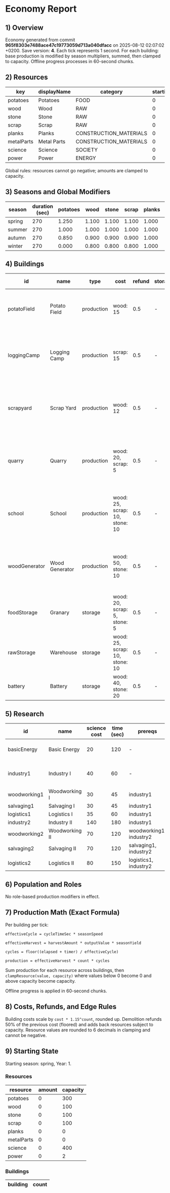 # Economy Report

## 1) Overview

Economy generated from commit **965f8303e7488ace47c19773059d713a040dfacc** on 2025-08-12 02:07:02 +0200. Save version: **4**.
Each tick represents 1 second. For each building: base production is modified by season multipliers, summed, then clamped to capacity. Offline progress processes in 60-second chunks.

## 2) Resources

| key        | displayName | category               | startingAmount | startingCapacity | unit |
| ---------- | ----------- | ---------------------- | -------------- | ---------------- | ---- |
| potatoes   | Potatoes    | FOOD                   | 0              | 300              |      |
| wood       | Wood        | RAW                    | 0              | 100              |      |
| stone      | Stone       | RAW                    | 0              | 100              |      |
| scrap      | Scrap       | RAW                    | 0              | 100              |      |
| planks     | Planks      | CONSTRUCTION_MATERIALS | 0              | 0                |      |
| metalParts | Metal Parts | CONSTRUCTION_MATERIALS | 0              | 0                |      |
| science    | Science     | SOCIETY                | 0              | 400              |      |
| power      | Power       | ENERGY                 | 0              | 2                |      |

Global rules: resources cannot go negative; amounts are clamped to capacity.

## 3) Seasons and Global Modifiers

| season | duration (sec) | potatoes | wood  | stone | scrap | planks | metalParts | science | power |
| ------ | -------------- | -------- | ----- | ----- | ----- | ------ | ---------- | ------- | ----- |
| spring | 270            | 1.250    | 1.100 | 1.100 | 1.100 | 1.000  | 1.000      | 1.000   | 1.000 |
| summer | 270            | 1.000    | 1.000 | 1.000 | 1.000 | 1.000  | 1.000      | 1.000   | 1.000 |
| autumn | 270            | 0.850    | 0.900 | 0.900 | 0.900 | 1.000  | 1.000      | 1.000   | 1.000 |
| winter | 270            | 0.000    | 0.800 | 0.800 | 0.800 | 1.000  | 1.000      | 1.000   | 1.000 |

## 4) Buildings

| id            | name           | type       | cost                           | refund | storage | base prod/s     | season mults                                     |
| ------------- | -------------- | ---------- | ------------------------------ | ------ | ------- | --------------- | ------------------------------------------------ |
| potatoField   | Potato Field   | production | wood: 15                       | 0.5    | -       | potatoes: 0.375 | spring: 1.25, summer: 1, autumn: 0.85            |
| loggingCamp   | Logging Camp   | production | scrap: 15                      | 0.5    | -       | wood: 0.2       | spring: 1.1, summer: 1, autumn: 0.9, winter: 0.8 |
| scrapyard     | Scrap Yard     | production | wood: 12                       | 0.5    | -       | scrap: 0.06     | spring: 1.1, summer: 1, autumn: 0.9, winter: 0.8 |
| quarry        | Quarry         | production | wood: 20, scrap: 5             | 0.5    | -       | stone: 0.08     | spring: 1.1, summer: 1, autumn: 0.9, winter: 0.8 |
| school        | School         | production | wood: 25, scrap: 10, stone: 10 | 0.5    | -       | science: 0.5    | spring: 1, summer: 1, autumn: 1, winter: 1       |
| woodGenerator | Wood Generator | production | wood: 50, stone: 10            | 0.5    | -       | power: 1        | spring: 1, summer: 1, autumn: 1, winter: 1       |
| foodStorage   | Granary        | storage    | wood: 20, scrap: 5, stone: 5   | 0.5    | -       | -               | -                                                |
| rawStorage    | Warehouse      | storage    | wood: 25, scrap: 10, stone: 10 | 0.5    | -       | -               | -                                                |
| battery       | Battery        | storage    | wood: 40, stone: 20            | 0.5    | -       | -               | -                                                |

## 5) Research

| id           | name           | science cost | time (sec) | prereqs                 | unlocks                                                                               |
| ------------ | -------------- | ------------ | ---------- | ----------------------- | ------------------------------------------------------------------------------------- |
| basicEnergy  | Basic Energy   | 20           | 120        | -                       | resources: power; buildings: woodGenerator, battery; categories: Energy               |
| industry1    | Industry I     | 40           | 60         | -                       | buildings: sawmill, metalWorkshop, materialsDepot; categories: CONSTRUCTION_MATERIALS |
| woodworking1 | Woodworking I  | 30           | 45         | industry1               | -                                                                                     |
| salvaging1   | Salvaging I    | 30           | 45         | industry1               | -                                                                                     |
| logistics1   | Logistics I    | 35           | 60         | industry1               | -                                                                                     |
| industry2    | Industry II    | 140          | 180        | industry1               | buildings: toolsmithy                                                                 |
| woodworking2 | Woodworking II | 70           | 120        | woodworking1, industry2 | -                                                                                     |
| salvaging2   | Salvaging II   | 70           | 120        | salvaging1, industry2   | -                                                                                     |
| logistics2   | Logistics II   | 80           | 150        | logistics1, industry2   | -                                                                                     |

## 6) Population and Roles

No role-based production modifiers in effect.

## 7) Production Math (Exact Formula)

Per building per tick:

`effectiveCycle = cycleTimeSec * seasonSpeed`

`effectiveHarvest = harvestAmount * outputValue * seasonYield`

`cycles = floor((elapsed + timer) / effectiveCycle)`

`production = effectiveHarvest * count * cycles`

Sum production for each resource across buildings, then `clampResource(value, capacity)` where values below 0 become 0 and above capacity become capacity.

Offline progress is applied in 60-second chunks.

## 8) Costs, Refunds, and Edge Rules

Building costs scale by `cost * 1.15^count`, rounded up. Demolition refunds 50% of the previous cost (floored) and adds back resources subject to capacity. Resource values are rounded to 6 decimals in clamping and cannot be negative.

## 9) Starting State

Starting season: spring, Year: 1.

### Resources

| resource   | amount | capacity |
| ---------- | ------ | -------- |
| potatoes   | 0      | 300      |
| wood       | 0      | 100      |
| stone      | 0      | 100      |
| scrap      | 0      | 100      |
| planks     | 0      | 0        |
| metalParts | 0      | 0        |
| science    | 0      | 400      |
| power      | 0      | 2        |

### Buildings

| building | count |
| -------- | ----- |
